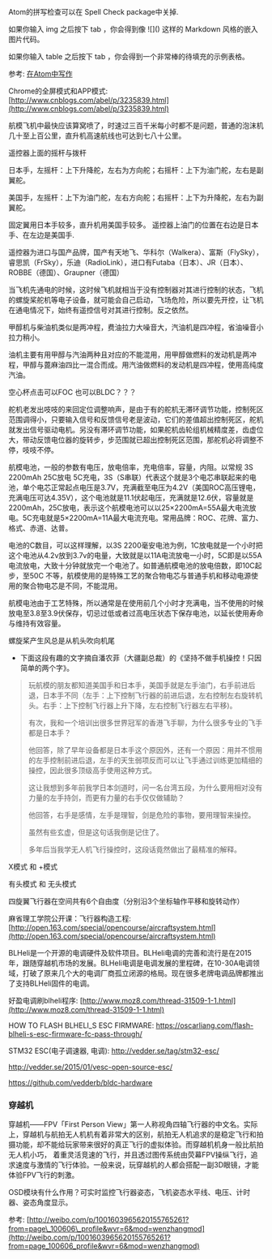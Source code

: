 Atom的拼写检查可以在 Spell Check package中关掉.

如果你输入 img 之后按下 tab ，你会得到像 !\[\]\(\) 这样的 Markdown 风格的嵌入图片代码。

如果你输入 table 之后按下 tab ，你会得到一个非常棒的待填充的示例表格。

参考: [在Atom中写作](http://mazhuang.org/atom-flight-manual/chapter-2-using-atom/writing-in-atom.html)

Chrome的全屏模式和APP模式: [http://www.cnblogs.com/abel/p/3235839.html](http://www.cnblogs.com/abel/p/3235839.html)

航模飞机中最快应该算窝喷了，时速过三百千米每小时都不是问题，普通的泡沫机几十至上百公里，直升机高速航线也可达到七八十公里。

遥控器上面的摇杆与拨杆

日本手，左摇杆：上下升降舵，左右为方向舵；右摇杆：上下为油门舵，左右是副翼舵。

美国手，左摇杆：上下为油门舵，左右方向舵；右摇杆：上下为升降舵，左右为副翼舵。

固定翼用日本手较多，直升机用美国手较多。 遥控器上油门的位置在右边是日本手、在左边是美国手.

遥控器为进口与国产品牌，国产有天地飞、华科尔（Walkera）、富斯（FlySky），睿思凯（FrSky），乐迪（RadioLink），进口有Futaba（日本）、JR（日本）、ROBBE（德国）、Graupner（德国）

当飞机先通电的时候，这时候飞机就相当于没有控制器对其进行控制的状态，飞机的螺旋桨舵机等电子设备，就可能会自己启动，飞场危险，所以要先开控，让飞机在通电情况下，始终有遥控信号对其进行控制。反之依然。

甲醇机与柴油机类似是两冲程，费油拉力大噪音大，汽油机是四冲程，省油噪音小拉力稍小。

油机主要有用甲醇与汽油两种且对应的不能混用，用甲醇做燃料的发动机是两冲程，甲醇与蓖麻油四比一混合而成。用汽油做燃料的发动机是四冲程，使用高纯度汽油。

空心杯点击可以FOC  也可以BLDC？？？

舵机老发出吱吱的来回定位调整响声，是由于有的舵机无滞环调节功能，控制死区范围调得小，只要输入信号和反馈信号老是波动，它们的差值超出控制死区，舵机就发出信号驱动电机。另没有滞环调节功能，如果舵机齿轮组机械精度差，齿虚位大，带动反馈电位器的旋转步，步范围就已超出控制死区范围，那舵机必将调整不停，吱吱不停。

航模电池，一般的参数有电压，放电倍率，充电倍率，容量，内阻。以常规 3S 2200mAh 25C放电 5C充电，3S（S串联）代表这个就是3个电芯串联起来的电池，单个电芯正常起点电压是3.7V，充满截至电压为4.2V（美国ROC高压锂电，充满电压可达4.35V），这个电池就是11.1伏起电压，充满就是12.6伏，容量就是2200mAh，25C放电，表示这个航模电池可以以25×2200mA=55A最大电流放电。5C充电就是5×2200mA=11A最大电流充电。常用品牌：ROC、花牌、富力、格式、赤道、达普。

电池的C数目，可以这样理解，以3S 2200毫安电池为例，1C放电就是一个小时把这个电池从4.2v放到3.7v的电量，大致就是以11A电流放电一小时，5C即是以55A电流放电，大致十分钟就放完一个电池了。如普通航模电池的放电倍数，即10C起步，至50C 不等，航模使用的是特殊工艺的聚合物电芯与普通手机和移动电源使用的聚合物电芯是不同，不能混用。

航模电池由于工艺特殊，所以通常是在使用前几个小时才充满电，当不使用的时候放电至3.8至3.9伏保存，切忌过低或者过高电压状态下保存电池，以延长使用寿命与维持有效容量。

螺旋桨产生风总是从机头吹向机尾

* 下面这段有趣的文字摘自潘农菲（大疆副总裁）的《坚持不做手机操控！只因简单的两个字》。

> 玩航模的朋友都知道美国手和日本手，美国手就是左手油门，右手前进后退，日本手不同（左手：上下控制飞行器的前进后退，左右控制左右旋转机头。右手：上下控制飞行器上升下降，左右控制飞行器左右平移\)。
>
> 有次，我和一个培训出很多世界冠军的香港飞手聊，为什么很多专业的飞手都是日本手？
>
> 他回答，除了早年设备都是日本手这个原因外，还有一个原因：用并不惯用的左手控制前进后退，左手的天生弱项反而可以让飞手通过训练更加精细的操控，因此很多顶级高手使用这种方式。
>
> 这让我想到多年前我学日本剑道时，问一名台湾五段，为什么要用相对没有力量的左手持剑，而更有力量的右手仅仅做辅助？
>
> 他回答，右手是感情，左手是理智，剑是危险的事物，要用理智来操控。
>
> 虽然有些玄虚，但是这句话我倒是记住了。
>
> 多年后当我学无人机飞行操控时，这段话竟然做出了最精准的解释。

X模式 和 +模式

有头模式 和 无头模式

四旋翼飞行器在空间共有6个自由度（分别沿3个坐标轴作平移和旋转动作）

麻省理工学院公开课：飞行器构造工程: [http://open.163.com/special/opencourse/aircraftsystem.html](http://open.163.com/special/opencourse/aircraftsystem.html)

BLHeli是一个开源的电调硬件及软件项目。BLHeli电调的完善和流行是在2015年，跟随穿越机市场的发展。BLHeli电调是电调发展的里程碑，在10-30A电调领域，打破了原来几个大的电调厂商孤立闭源的格局。现在很多老牌电调品牌都推出了支持BLHeli固件的电调。

好盈电调刷blheli程序: [http://www.moz8.com/thread-31509-1-1.html](http://www.moz8.com/thread-31509-1-1.html)

HOW TO FLASH BLHELI\_S ESC FIRMWARE: https://oscarliang.com/flash-blheli-s-esc-firmware-fc-pass-through/

STM32 ESC\(电子调速器, 电调\): http://vedder.se/tag/stm32-esc/

http://vedder.se/2015/01/vesc-open-source-esc/

https://github.com/vedderb/bldc-hardware



### 穿越机

穿越机——FPV「First Person View」第一人称视角四轴飞行器的中文名。实际上，穿越机与航拍无人机机有着非常大的区别，航拍无人机追求的是稳定飞行和拍摄功能，却不能给玩家带来很好的真正飞行的虚拟体验。而穿越机机身一般比航拍无人机小巧， 着重灵活竞速的飞行，并且透过图传系统由荧幕FPV操纵飞行，追求速度与激情的飞行体验。一般来说，玩穿越机的人都会搭配一副3D眼镜，才能体验FPV飞行的刺激。

OSD模块有什么作用？可实时监控飞行器姿态，飞机姿态水平线、电压、计时器、姿态角度显示。

参考: [http://weibo.com/p/1001603965620155765261?from=page\_100606\_profile&wvr=6&mod=wenzhangmod](http://weibo.com/p/1001603965620155765261?from=page_100606_profile&wvr=6&mod=wenzhangmod)

